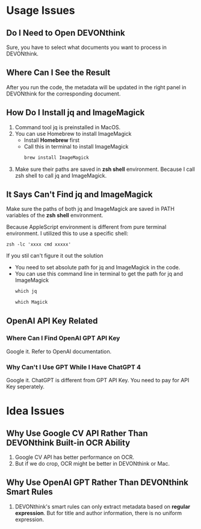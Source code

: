 # Usage Issues

## Do I Need to Open DEVONthink

Sure, you have to select what documents you want to process in DEVONthink.

## Where Can I See the Result

After you run the code, the metadata will be updated in the right panel in DEVONthink for the corresponding document.

## How Do I Install jq and ImageMagick

1. Command tool jq is preinstalled in MacOS.
2. You can use Homebrew to install ImageMagick
    - Install __Homebrew__ first
    - Call this in terminal to install ImageMagick
        ```cmd
        brew install ImageMagick
        ```
3. Make sure their paths are saved in **zsh shell** environment. Because I call zsh shell to call jq and ImageMagick.

## It Says Can't Find jq and ImageMagick

Make sure the paths of both jq and ImageMagick are saved in PATH variables of the **zsh shell** environment.

Because AppleScript environment is different from pure terminal environment. I utilized this to use a specific shell:
```
zsh -lc 'xxxx cmd xxxxx'
```

If you stil can't figure it out the solution

- You need to set absolute path for jq and ImageMagick in the code. 
- You can use this command line in terminal to get the path for jq and ImageMagick
    ```cmd
    which jq
    ```
    ```cmd
    which Magick
    ```

## OpenAI API Key Related

### Where Can I Find OpenAI GPT API Key

Google it. Refer to OpenAI documentation.

### Why Can't I Use GPT While I Have ChatGPT 4

Google it. ChatGPT is different from GPT API Key. You need to pay for API Key seperately.

# Idea Issues

## Why Use Google CV API Rather Than DEVONthink Built-in OCR Ability

1. Google CV API has better performance on OCR.
2. But if we do crop, OCR might be better in DEVONthink or Mac.

## Why Use OpenAI GPT Rather Than DEVONthink Smart Rules

1. DEVONthink's smart rules can only extract metadata based on **regular expression**. But for title and author information, there is no uniform expression. 






